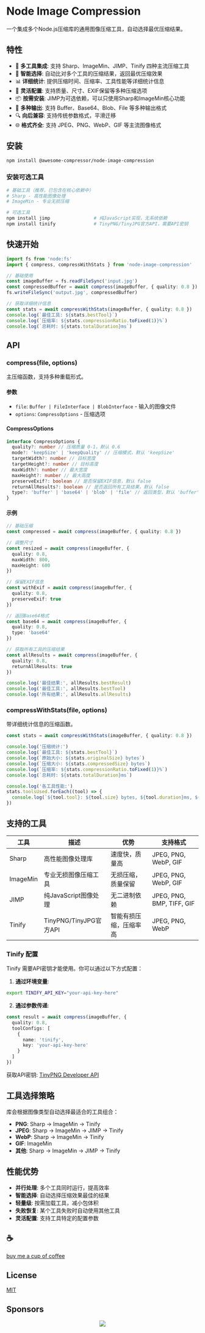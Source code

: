 # Node Image Compression

一个集成多个Node.js压缩库的通用图像压缩工具，自动选择最优压缩结果。

## 特性

- 🚀 **多工具集成**: 支持 Sharp、ImageMin、JIMP、Tinify 四种主流压缩工具
- 🎯 **智能选择**: 自动比对多个工具的压缩结果，返回最优压缩效果
- 📊 **详细统计**: 提供压缩时间、压缩率、工具性能等详细统计信息
- 🔧 **灵活配置**: 支持质量、尺寸、EXIF保留等多种压缩选项
- 📦 **按需安装**: JIMP为可选依赖，可以只使用Sharp和ImageMin核心功能
- 🔄 **多种输出**: 支持 Buffer、Base64、Blob、File 等多种输出格式
- 🔍 **向后兼容**: 支持传统参数格式，平滑迁移
- 🌐 **格式齐全**: 支持 JPEG、PNG、WebP、GIF 等主流图像格式

## 安装

```bash
npm install @awesome-compressor/node-image-compression
```

### 安装可选工具

```bash
# 基础工具（推荐，已包含在核心依赖中）
# Sharp - 高性能图像处理
# ImageMin - 专业无损压缩

# 可选工具
npm install jimp                # 纯JavaScript实现，无系统依赖
npm install tinify              # TinyPNG/TinyJPG官方API，需要API密钥
```

## 快速开始

```typescript
import fs from 'node:fs'
import { compress, compressWithStats } from 'node-image-compression'

// 基础使用
const imageBuffer = fs.readFileSync('input.jpg')
const compressedBuffer = await compress(imageBuffer, { quality: 0.8 })
fs.writeFileSync('output.jpg', compressedBuffer)

// 获取详细统计信息
const stats = await compressWithStats(imageBuffer, { quality: 0.8 })
console.log(`最佳工具: ${stats.bestTool}`)
console.log(`压缩率: ${stats.compressionRatio.toFixed(1)}%`)
console.log(`总耗时: ${stats.totalDuration}ms`)
```

## API

### compress(file, options)

主压缩函数，支持多种重载形式。

#### 参数

- `file`: `Buffer | FileInterface | BlobInterface` - 输入的图像文件
- `options`: `CompressOptions` - 压缩选项

#### CompressOptions

```typescript
interface CompressOptions {
  quality?: number // 压缩质量 0-1，默认 0.6
  mode?: 'keepSize' | 'keepQuality' // 压缩模式，默认 'keepSize'
  targetWidth?: number // 目标宽度
  targetHeight?: number // 目标高度
  maxWidth?: number // 最大宽度
  maxHeight?: number // 最大高度
  preserveExif?: boolean // 是否保留EXIF信息，默认 false
  returnAllResults?: boolean // 是否返回所有工具结果，默认 false
  type?: 'buffer' | 'base64' | 'blob' | 'file' // 返回类型，默认 'buffer'
}
```

#### 示例

```typescript
// 基础压缩
const compressed = await compress(imageBuffer, { quality: 0.8 })

// 调整尺寸
const resized = await compress(imageBuffer, {
  quality: 0.8,
  maxWidth: 800,
  maxHeight: 600
})

// 保留EXIF信息
const withExif = await compress(imageBuffer, {
  quality: 0.8,
  preserveExif: true
})

// 返回Base64格式
const base64 = await compress(imageBuffer, {
  quality: 0.8,
  type: 'base64'
})

// 获取所有工具的压缩结果
const allResults = await compress(imageBuffer, {
  quality: 0.8,
  returnAllResults: true
})

console.log('最佳结果:', allResults.bestResult)
console.log('最佳工具:', allResults.bestTool)
console.log('所有结果:', allResults.allResults)
```

### compressWithStats(file, options)

带详细统计信息的压缩函数。

```typescript
const stats = await compressWithStats(imageBuffer, { quality: 0.8 })

console.log('压缩统计:')
console.log(`最佳工具: ${stats.bestTool}`)
console.log(`原始大小: ${stats.originalSize} bytes`)
console.log(`压缩大小: ${stats.compressedSize} bytes`)
console.log(`压缩率: ${stats.compressionRatio.toFixed(1)}%`)
console.log(`总耗时: ${stats.totalDuration}ms`)

console.log('各工具性能:')
stats.toolsUsed.forEach((tool) => {
  console.log(`${tool.tool}: ${tool.size} bytes, ${tool.duration}ms, ${tool.compressionRatio.toFixed(1)}%`)
})
```

## 支持的工具

| 工具 | 描述 | 优势 | 支持格式 |
|------|------|------|----------|
| Sharp | 高性能图像处理库 | 速度快，质量高 | JPEG, PNG, WebP, GIF |
| ImageMin | 专业无损图像压缩工具 | 无损压缩，质量保留 | JPEG, PNG, WebP, GIF |
| JIMP | 纯JavaScript图像处理 | 无二进制依赖 | JPEG, PNG, BMP, TIFF, GIF |
| Tinify | TinyPNG/TinyJPG官方API | 智能有损压缩，压缩率高 | JPEG, PNG, WebP |

### Tinify 配置

Tinify 需要API密钥才能使用。你可以通过以下方式配置：

1. **通过环境变量**:
```bash
export TINIFY_API_KEY="your-api-key-here"
```

2. **通过参数传递**:
```typescript
const result = await compress(imageBuffer, {
  quality: 0.8,
  toolConfigs: [
    {
      name: 'tinify',
      key: 'your-api-key-here'
    }
  ]
})
```

获取API密钥: [TinyPNG Developer API](https://tinypng.com/developers)

## 工具选择策略

库会根据图像类型自动选择最适合的工具组合：

- **PNG**: Sharp → ImageMin → Tinify
- **JPEG**: Sharp → ImageMin → JIMP → Tinify
- **WebP**: Sharp → ImageMin → Tinify
- **GIF**: ImageMin
- **其他**: Sharp → ImageMin → JIMP → Tinify

## 性能优势

- **并行处理**: 多个工具同时运行，提高效率
- **智能选择**: 自动选择压缩效果最佳的结果
- **轻量级**: 按需加载工具，减小包体积
- **失败恢复**: 某个工具失败时自动使用其他工具
- **灵活配置**: 支持工具特定的配置参数

## :coffee:

[buy me a cup of coffee](https://github.com/Simon-He95/sponsor)

## License

[MIT](./license)

## Sponsors

<p align="center">
  <a href="https://cdn.jsdelivr.net/gh/Simon-He95/sponsor/sponsors.svg">
    <img src="https://cdn.jsdelivr.net/gh/Simon-He95/sponsor/sponsors.png"/>
  </a>
</p>

